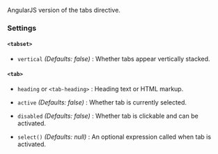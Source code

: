 AngularJS version of the tabs directive.

### Settings ###

#### `<tabset>` ####

 * `vertical`
 	_(Defaults: false)_ :
 	Whether tabs appear vertically stacked.

#### `<tab>` ####

 * `heading` or `<tab-heading>`
 	:
 	Heading text or HTML markup.

 * `active` <i class="icon-eye-open"></i>
 	_(Defaults: false)_ :
 	Whether tab is currently selected.

 * `disabled` <i class="icon-eye-open"></i>
 	_(Defaults: false)_ :
 	Whether tab is clickable and can be activated.

 * `select()`
 	_(Defaults: null)_ :
 	An optional expression called when tab is activated.